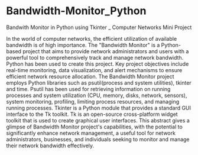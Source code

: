 # Bandwidth-Monitor_Python
Bandwith Monitor in Python using Tkinter _ Computer Networks Mini Project

In the world of computer networks, the efficient utilization of available bandwidth is of high importance. The "Bandwidth Monitor" is a Python-based project that aims to provide network administrators and users with a powerful tool to comprehensively track and manage network bandwidth.
Python has been used to create this project. Key project objectives include real-time monitoring, data visualization, and alert mechanisms to ensure efficient network resource allocation.
The Bandwidth Monitor project employs Python libraries such as psutil(process and system utilities), tkinter and time. Psutil has been used for retrieving information on running processes and system utilization (CPU, memory, disks, network, sensors), system monitoring, profiling, limiting process resources, and managing running processes. Tkinter is a Python module that provides a standard GUI interface to the Tk toolkit. Tk is an open-source cross-platform widget toolkit that is used to create graphical user interfaces.
This abstract gives a glimpse of Bandwidth Monitor project's capabilities, with the potential to significantly enhance network management, a useful tool for network administrators, businesses, and individuals seeking to monitor and manage their network bandwidth effectively.

